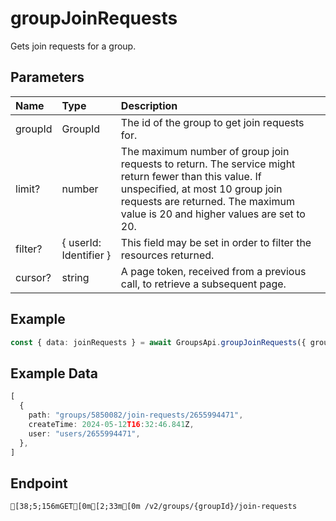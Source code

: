 
# groupJoinRequests
Gets join requests for a group.


## Parameters
| Name    | Type                   | Description                                                                                                                                                                                                                |
| :------ | :--------------------- | :------------------------------------------------------------------------------------------------------------------------------------------------------------------------------------------------------------------------- |
| groupId | GroupId                | The id of the group to get join requests for.                                                                                                                                                                              |
| limit?  | number                 | The maximum number of group join requests to return. The service might return fewer than this value. If unspecified, at most 10 group join requests are returned. The maximum value is 20 and higher values are set to 20. |
| filter? | { userId: Identifier } | This field may be set in order to filter the resources returned.                                                                                                                                                           |
| cursor? | string                 | A page token, received from a previous call, to retrieve a subsequent page.                                                                                                                                                |



## Example
```ts copy showLineNumbers
const { data: joinRequests } = await GroupsApi.groupJoinRequests({ groupId: 5850082 }); 
```


## Example Data
```ts copy showLineNumbers
[
  {
    path: "groups/5850082/join-requests/2655994471",
    createTime: 2024-05-12T16:32:46.841Z,
    user: "users/2655994471",
  },
] 
```


## Endpoint
```ansi
[38;5;156mGET[0m[2;33m[0m /v2/groups/{groupId}/join-requests
```
  